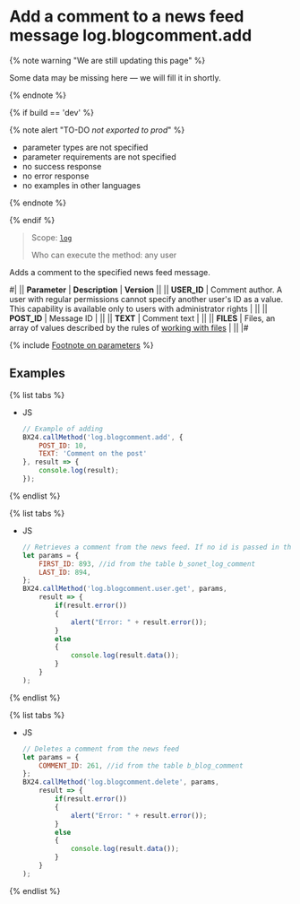 # Add a comment to a news feed message log.blogcomment.add

{% note warning "We are still updating this page" %}

Some data may be missing here — we will fill it in shortly.

{% endnote %}

{% if build == 'dev' %}

{% note alert "TO-DO _not exported to prod_" %}

- parameter types are not specified
- parameter requirements are not specified
- no success response
- no error response
- no examples in other languages

{% endnote %}

{% endif %}

> Scope: [`log`](../scopes/permissions.md)
>
> Who can execute the method: any user

Adds a comment to the specified news feed message.

#|
|| **Parameter** | **Description** | **Version** ||
|| **USER_ID** | Comment author. A user with regular permissions cannot specify another user's ID as a value. This capability is available only to users with administrator rights | ||
|| **POST_ID** | Message ID | ||
|| **TEXT** | Comment text | ||
|| **FILES** | Files, an array of values described by the rules of [working with files](../how-to-call-rest-api/how-to-upload-files.md) | ||
|#

{% include [Footnote on parameters](../../_includes/required.md) %}

## Examples

{% list tabs %}

- JS

    ```js
    // Example of adding
    BX24.callMethod('log.blogcomment.add', {
        POST_ID: 10,
        TEXT: 'Comment on the post'
    }, result => {
        console.log(result);
    });
    ```

{% endlist %}

{% list tabs %}

- JS

    ```js
    // Retrieves a comment from the news feed. If no id is passed in the filter, it will return all comments available by permissions
    let params = {
        FIRST_ID: 893, //id from the table b_sonet_log_comment
        LAST_ID: 894,
    };
    BX24.callMethod('log.blogcomment.user.get', params,
        result => {
            if(result.error())
            {
                alert("Error: " + result.error());
            }
            else
            {
                console.log(result.data());
            }
        }
    );
    ```

{% endlist %}

{% list tabs %}

- JS

    ```js
    // Deletes a comment from the news feed
    let params = {
        COMMENT_ID: 261, //id from the table b_blog_comment
    };
    BX24.callMethod('log.blogcomment.delete', params,
        result => {
            if(result.error())
            {
                alert("Error: " + result.error());
            }
            else
            {
                console.log(result.data());
            }
        }
    );
    ```

{% endlist %}